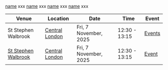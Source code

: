 [name](ref)  xxx [name](ref)  xxx [name](ref)  xxx [name](ref)  xxx 


|Venue|Location|Date|Time|Event|
|-----|--------|----|----|-----|
|St Stephen Walbrook|[Central London](https://www.organrecitals.uk/location/london-central)|Fri, 7 November, 2025|12:30 - 13:15|[Events](https://www.organrecitals.uk/venue/st-stephen-walbrook)|
|[St Stephen Walbrook](https://www.organrecitals.uk/venue/st-stephen-walbrook)|[Central London](https://www.organrecitals.uk/location/london-central)|Fri, 7 November, 2025|12:30 - 13:15|[Event](https://www.organrecitals.uk/event/st-stephen-walbrook-7-nov-2025)|
